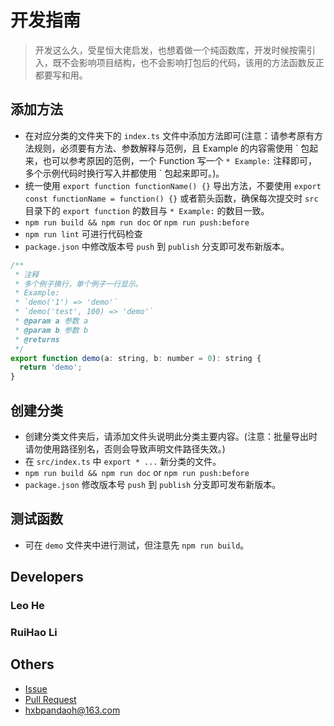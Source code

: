 # 开发指南

> 开发这么久，受星恒大佬启发，也想着做一个纯函数库，开发时候按需引入，既不会影响项目结构，也不会影响打包后的代码，该用的方法函数反正都要写和用。

## 添加方法

* 在对应分类的文件夹下的 `index.ts` 文件中添加方法即可(注意：请参考原有方法规则，必须要有方法、参数解释与范例，且 Example 的内容需使用 \` 包起来，也可以参考原因的范例，一个 Function 写一个 `* Example:` 注释即可，多个示例代码时换行写入并都使用 \` 包起来即可。)。
* 统一使用 `export function functionName() {}` 导出方法，不要使用 `export const functionName = function() {}` 或者箭头函数，确保每次提交时 `src` 目录下的 `export function` 的数目与 `* Example:` 的数目一致。
* `npm run build && npm run doc` or `npm run push:before`
* `npm run lint` 可进行代码检查
* `package.json` 中修改版本号 `push` 到 `publish` 分支即可发布新版本。

```javascript
/**
 * 注释
 * 多个例子换行，单个例子一行显示。
 * Example:
 * `demo('1') => 'demo'`
 * `demo('test', 100) => 'demo'`
 * @param a 参数 a
 * @param b 参数 b
 * @returns
 */
export function demo(a: string, b: number = 0): string {
  return 'demo';
}
```

## 创建分类

* 创建分类文件夹后，请添加文件头说明此分类主要内容。(注意：批量导出时请勿使用路径别名，否则会导致声明文件路径失效。)
* 在 `src/index.ts` 中 `export * ...` 新分类的文件。
* `npm run build && npm run doc` or `npm run push:before`
* `package.json` 修改版本号 `push` 到 `publish` 分支即可发布新版本。

## 测试函数

* 可在 `demo` 文件夹中进行测试，但注意先 `npm run build`。

## Developers

### Leo He
### RuiHao Li

## Others

* [Issue](https://github.com/pandaoh/js-xxx/issues)
* [Pull Request](https://github.com/pandaoh/js-xxx/pulls)
* [hxbpandaoh@163.com](mailto:hxbpandaoh@163.com)
